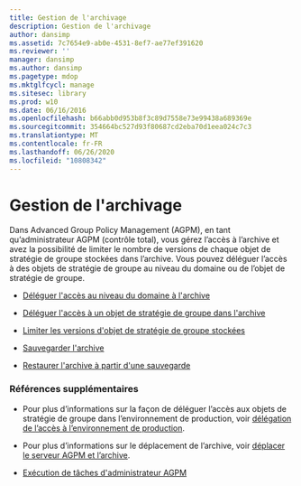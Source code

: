 ```yaml
---
title: Gestion de l'archivage
description: Gestion de l'archivage
author: dansimp
ms.assetid: 7c7654e9-ab0e-4531-8ef7-ae77ef391620
ms.reviewer: ''
manager: dansimp
ms.author: dansimp
ms.pagetype: mdop
ms.mktglfcycl: manage
ms.sitesec: library
ms.prod: w10
ms.date: 06/16/2016
ms.openlocfilehash: b66abb0d953b8f3c89d7558e73e99438a689369e
ms.sourcegitcommit: 354664bc527d93f80687cd2eba70d1eea024c7c3
ms.translationtype: MT
ms.contentlocale: fr-FR
ms.lasthandoff: 06/26/2020
ms.locfileid: "10808342"
---
```

# Gestion de l'archivage


Dans Advanced Group Policy Management (AGPM), en tant qu’administrateur AGPM (contrôle total), vous gérez l’accès à l’archive et avez la possibilité de limiter le nombre de versions de chaque objet de stratégie de groupe stockées dans l’archive. Vous pouvez déléguer l’accès à des objets de stratégie de groupe au niveau du domaine ou de l’objet de stratégie de groupe.

-   [Déléguer l'accès au niveau du domaine à l'archive](delegate-domain-level-access-to-the-archive-agpm30ops.md)

-   [Déléguer l'accès à un objet de stratégie de groupe dans l'archive](delegate-access-to-an-individual-gpo-in-the-archive-agpm30ops.md)

-   [Limiter les versions d'objet de stratégie de groupe stockées](limit-the-gpo-versions-stored-agpm30ops.md)

-   [Sauvegarder l'archive](back-up-the-archive.md)

-   [Restaurer l'archive à partir d'une sauvegarde](restore-the-archive-from-a-backup.md)

### Références supplémentaires

-   Pour plus d’informations sur la façon de déléguer l’accès aux objets de stratégie de groupe dans l’environnement de production, voir [délégation de l’accès à l’environnement de production](delegate-access-to-the-production-environment-agpm30ops.md).

-   Pour plus d’informations sur le déplacement de l’archive, voir [déplacer le serveur AGPM et l’archive](move-the-agpm-server-and-the-archive.md).

-   [Exécution de tâches d'administrateur AGPM](performing-agpm-administrator-tasks-agpm30ops.md)

 

 





